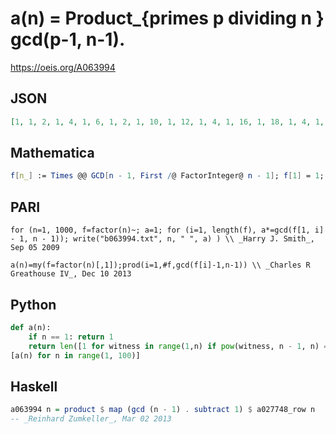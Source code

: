 # a\(n\) \= Product\_\{primes p dividing n \} gcd\(p\-1, n\-1\)\.
https://oeis.org/A063994
## JSON
```JSON
[1, 1, 2, 1, 4, 1, 6, 1, 2, 1, 10, 1, 12, 1, 4, 1, 16, 1, 18, 1, 4, 1, 22, 1, 4, 1, 2, 3, 28, 1, 30, 1, 4, 1, 4, 1, 36, 1, 4, 1, 40, 1, 42, 1, 8, 1, 46, 1, 6, 1, 4, 3, 52, 1, 4, 1, 4, 1, 58, 1, 60, 1, 4, 1, 16, 5, 66, 1, 4, 3, 70, 1, 72, 1, 4, 3, 4, 1, 78, 1, 2, 1, 82, 1, 16, 1, 4, 1, 88, 1, 36, 1]
```
## Mathematica
```Mathematica
f[n_] := Times @@ GCD[n - 1, First /@ FactorInteger@ n - 1]; f[1] = 1; Array[f, 92] (* _Robert G. Wilson v_, Aug 08 2011 *)
```
## PARI
```PARI
for (n=1, 1000, f=factor(n)~; a=1; for (i=1, length(f), a*=gcd(f[1, i] - 1, n - 1)); write("b063994.txt", n, " ", a) ) \\ _Harry J. Smith_, Sep 05 2009
```
```PARI
a(n)=my(f=factor(n)[,1]);prod(i=1,#f,gcd(f[i]-1,n-1)) \\ _Charles R Greathouse IV_, Dec 10 2013
```
## Python
```Python
def a(n):
    if n == 1: return 1
    return len([1 for witness in range(1,n) if pow(witness, n - 1, n) == 1])
[a(n) for n in range(1, 100)]
```
## Haskell
```Haskell
a063994 n = product $ map (gcd (n - 1) . subtract 1) $ a027748_row n
-- _Reinhard Zumkeller_, Mar 02 2013
```
